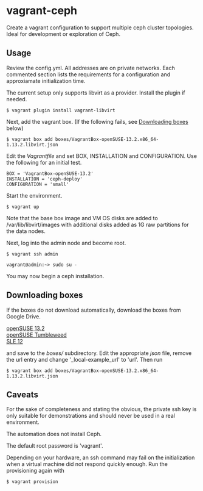 # vagrant-ceph
Create a vagrant configuration to support multiple ceph cluster topologies.  Ideal for development or exploration of Ceph.

## Usage
Review the config.yml.  All addresses are on private networks.  Each commented section lists the requirements for a configuration and approxiamate initialization time.

The current setup only supports libvirt as a provider.  Install the plugin if needed.

`$ vagrant plugin install vagrant-libvirt`

Next, add the vagrant box.  (If the following fails, see <a href="#Downloading">Downloading boxes</a> below)

`$ vagrant box add boxes/VagrantBox-openSUSE-13.2.x86_64-1.13.2.libvirt.json`

Edit the _Vagrantfile_ and set BOX, INSTALLATION and CONFIGURATION.  Use the following for an initial test.

`BOX = 'VagrantBox-openSUSE-13.2'` <br>
`INSTALLATION = 'ceph-deploy'` <br>
`CONFIGURATION = 'small'` <br>

Start the environment.

`$ vagrant up`

Note that the base box image and VM OS disks are added to /var/lib/libvirt/images with additional disks added as 1G raw partitions for the data nodes.

Next, log into the admin node and become root.

`$ vagrant ssh admin`

`vagrant@admin:~> sudo su -`

You may now begin a ceph installation.  

## <a name="Downloading"></a>Downloading boxes
If the boxes do not download automatically, download the boxes from Google Drive.

[openSUSE 13.2](https://drive.google.com/file/d/0B1474649NCkYZ0RqVkFudkNJR0U/view?usp=sharing) <br>
[openSUSE Tumbleweed](https://drive.google.com/file/d/0B1474649NCkYSWQzSGRYTWo2d0U/view?usp=sharing) <br>
[SLE 12](https://drive.google.com/file/d/0B1474649NCkYNkZLZGpoTUtmanc/view?usp=sharing)

and save to the _boxes/_ subdirectory.  Edit the appropriate _json_ file, remove the url entry and change '\_local-example\_url' to 'url'.  Then run

`$ vagrant box add boxes/VagrantBox-openSUSE-13.2.x86_64-1.13.2.libvirt.json`

## Caveats
For the sake of completeness and stating the obvious, the private ssh key is only suitable for demonstrations and should never be used in a real environment.

The automation does not install Ceph.  

The default root password is 'vagrant'.

Depending on your hardware, an ssh command may fail on the initialization when a virtual machine did not respond quickly enough.  Run the provisioning again with

`$ vagrant provision`
